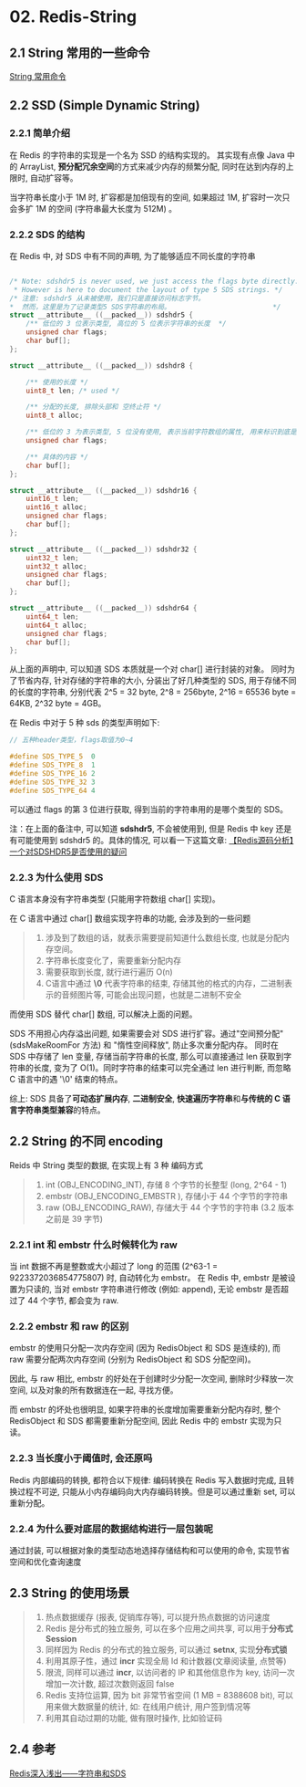 # 02. Redis-String 

## 2.1 String 常用的一些命令

[String 常用命令](https://redis.io/commands#string)

## 2.2 SSD (Simple Dynamic String)

### 2.2.1 简单介绍

在 Redis 的字符串的实现是一个名为 SSD 的结构实现的。 其实现有点像 Java 中的 ArrayList, **预分配冗余空间**的方式来减少内存的频繁分配, 同时在达到内存的上限时, 自动扩容等。

当字符串长度小于 1M 时, 扩容都是加倍现有的空间, 如果超过 1M, 扩容时一次只会多扩 1M 的空间 (字符串最大长度为 512M) 。

### 2.2.2 SDS 的结构

在 Redis 中, 对 SDS 中有不同的声明, 为了能够适应不同长度的字符串

```C

/* Note: sdshdr5 is never used, we just access the flags byte directly.
 * However is here to document the layout of type 5 SDS strings. */
/* 注意: sdshdr5 从未被使用，我们只是直接访问标志字节。
*  然而，这里是为了记录类型5 SDS字符串的布局。                         */ 
struct __attribute__ ((__packed__)) sdshdr5 {
    /** 低位的 3 位表示类型, 高位的 5 位表示字符串的长度  */
    unsigned char flags;
    char buf[];
};

struct __attribute__ ((__packed__)) sdshdr8 {

    /** 使用的长度 */
    uint8_t len; /* used */

    /** 分配的长度, 排除头部和 空终止符 */
    uint8_t alloc;

    /** 低位的 3 为表示类型, 5 位没有使用, 表示当前字符数组的属性, 用来标识到底是 sdshdr8 还是 sdshdr16 等 */
    unsigned char flags;

    /** 具体的内容 */
    char buf[];
};

struct __attribute__ ((__packed__)) sdshdr16 {
    uint16_t len; 
    uint16_t alloc; 
    unsigned char flags;
    char buf[];
};

struct __attribute__ ((__packed__)) sdshdr32 {
    uint32_t len;
    uint32_t alloc;
    unsigned char flags;
    char buf[];
};

struct __attribute__ ((__packed__)) sdshdr64 {
    uint64_t len;
    uint64_t alloc;
    unsigned char flags;
    char buf[];
};
```


从上面的声明中, 可以知道 SDS 本质就是一个对 char[] 进行封装的对象。 同时为了节省内存, 针对存储的字符串的大小, 分装出了好几种类型的 SDS, 用于存储不同的长度的字符串, 分别代表 2^5 = 32 byte, 2^8 = 256byte, 2^16 = 65536 byte = 64KB, 2^32 byte = 4GB。

在 Redis 中对于 5 种 sds 的类型声明如下:

```C
// 五种header类型，flags取值为0~4

#define SDS_TYPE_5  0
#define SDS_TYPE_8  1
#define SDS_TYPE_16 2
#define SDS_TYPE_32 3
#define SDS_TYPE_64 4
```

可以通过 flags 的第 3 位进行获取, 得到当前的字符串用的是哪个类型的 SDS。

注：在上面的备注中, 可以知道 **sdshdr5**, 不会被使用到, 但是 Redis 中 key 还是有可能使用到 sdshdr5 的。具体的情况, 可以看一下这篇文章: [【Redis源码分析】一个对SDSHDR5是否使用的疑问](https://segmentfault.com/a/1190000017450295)

### 2.2.3 为什么使用 SDS 

C 语言本身没有字符串类型 (只能用字符数组 char[] 实现)。

在 C 语言中通过 char[] 数组实现字符串的功能, 会涉及到的一些问题

> 1. 涉及到了数组的话，就表示需要提前知道什么数组长度, 也就是分配内存空间。
> 2. 字符串长度变化了，需要重新分配内存
> 3. 需要获取到长度, 就行进行遍历 O(n)
> 4. C语言中通过 **\0** 代表字符串的结束, 存储其他的格式的内存，二进制表示的音频图片等, 可能会出现问题，也就是二进制不安全

而使用 SDS 替代 char[] 数组, 可以解决上面的问题。

SDS 不用担心内存溢出问题, 如果需要会对 SDS 进行扩容。通过"空间预分配" (sdsMakeRoomFor 方法) 和 "惰性空间释放", 防止多次重分配内存。
同时在 SDS 中存储了 len 变量, 存储当前字符串的长度, 那么可以直接通过 len 获取到字符串的长度, 变为了 O(1)。同时字符串的结束可以完全通过 len 进行判断, 而忽略 C 语言中的遇 '\0' 结束的特点。

综上: SDS 具备了**可动态扩展内存**, **二进制安全**, **快速遍历字符串**和**与传统的 C 语言字符串类型兼容**的特点。

## 2.2 String 的不同 encoding

Reids 中 String 类型的数据, 在实现上有 3 种 编码方式

> 1. int (OBJ_ENCODING_INT), 存储 8 个字节的长整型 (long, 2^64 - 1)
> 2. embstr (OBJ_ENCODING_EMBSTR ), 存储小于 44 个字节的字符串
> 3. raw (OBJ_ENCODING_RAW), 存储大于 44 个字节的字符串 (3.2 版本之前是 39 字节)


### 2.2.1 int 和 embstr 什么时候转化为 raw

当 int 数据不再是整数或大小超过了 long 的范围 (2^63-1 = 9223372036854775807) 时, 自动转化为 embstr。
在 Redis 中, embstr 是被设置为只读的, 当对 embstr 字符串进行修改 (例如: append), 无论 embstr 是否超过了 44 个字节, 都会变为 raw.

### 2.2.2 embstr 和 raw 的区别

embstr 的使用只分配一次内存空间 (因为 RedisObject 和 SDS 是连续的), 而 raw 需要分配两次内存空间 (分别为 RedisObject 和 SDS 分配空间)。

因此, 与 raw 相比, embstr 的好处在于创建时少分配一次空间, 删除时少释放一次空间, 以及对象的所有数据连在一起, 寻找方便。

而 embstr 的坏处也很明显, 如果字符串的长度增加需要重新分配内存时, 整个 RedisObject 和 SDS 都需要重新分配空间, 因此 Redis 中的 embstr 实现为只读。

### 2.2.3 当长度小于阈值时, 会还原吗

Redis 内部编码的转换, 都符合以下规律: 编码转换在 Redis 写入数据时完成, 且转换过程不可逆, 只能从小内存编码向大内存编码转换。但是可以通过重新 set, 可以重新分配。

### 2.2.4 为什么要对底层的数据结构进行一层包装呢
通过封装, 可以根据对象的类型动态地选择存储结构和可以使用的命令, 实现节省空间和优化查询速度


## 2.3 String 的使用场景

> 1. 热点数据缓存 (报表, 促销库存等), 可以提升热点数据的访问速度
> 2. Redis 是分布式的独立服务, 可以在多个应用之间共享, 可以用于**分布式 Session**
> 3. 同样因为 Redis 的分布式的独立服务, 可以通过 **setnx**, 实现**分布式锁**
> 4. 利用其原子性，通过 **incr** 实现全局 Id 和计数器(文章阅读量, 点赞等)
> 5. 限流, 同样可以通过 **incr**, 以访问者的 IP 和其他信息作为 key, 访问一次增加一次计数, 超过次数则返回 false
> 6. Redis 支持位运算, 因为 bit 非常节省空间 (1 MB = 8388608 bit), 可以用来做大数据量的统计, 如: 在线用户统计, 用户签到情况等
> 7. 利用其自动过期的功能, 做有限时操作, 比如验证码

## 2.4 参考
[Redis深入浅出——字符串和SDS](https://blog.csdn.net/qq193423571/article/details/81637075)





















